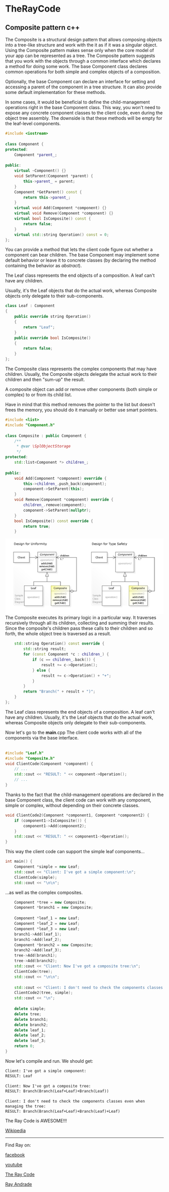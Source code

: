 # TheRayCode
## Composite pattern c++

The Composite is a structural design pattern that allows composing objects into a tree-like structure and work with the it as if it was a singular object.
Using the Composite pattern makes sense only when the core model of your app can be represented as a tree.
The Composite pattern suggests that you work with the objects through a common interface which declares a method for doing some work.
The base Component class declares common operations for both simple and complex objects of a composition.

Optionally, the base Component can declare an interface for setting and accessing a parent of the component in a tree structure. 
It can also provide some default implementation for these methods.

In some cases, it would be beneficial to define the child-management operations right in the base Component class. 
This way, you won't need to expose any concrete component classes to the client code, even during the object tree assembly. 
The downside is that these methods will be empty for the leaf-level components.
```c++
#include <iostream>

class Component {
protected:
    Component *parent_;

public:
    virtual ~Component() {}
    void SetParent(Component *parent) {
        this->parent_ = parent;
    }
    Component *GetParent() const {
        return this->parent_;
    }
    virtual void Add(Component *component) {}
    virtual void Remove(Component *component) {}
    virtual bool IsComposite() const {
        return false;
    }
    virtual std::string Operation() const = 0;
};
```
You can provide a method that lets the client code figure out whether a component can bear children.
The base Component may implement some default behavior or leave it to concrete classes (by declaring the method containing the behavior as *abstract*).

The Leaf class represents the end objects of a composition. 
A leaf can't have any children.

Usually, it's the Leaf objects that do the actual work, whereas Composite objects only delegate to their sub-components.

```c++
class Leaf : Component
{
    public override string Operation()
    {
        return "Leaf";
    }
    public override bool IsComposite()
    {
        return false;
    }
};
```

The Composite class represents the complex components that may have children.
Usually, the Composite objects delegate the actual work to their children and then "sum-up" the result.

A composite object can add or remove other components (both simple or complex) to or from its child list.

Have in mind that this method removes the pointer to the list but doesn't frees the memory, you should do it manually or better use smart pointers.
```c++
#include <list>
#include "Component.h"

class Composite : public Component {
    /**
     * @var \SplObjectStorage
     */
protected:
    std::list<Component *> children_;

public:
    void Add(Component *component) override {
        this->children_.push_back(component);
        component->SetParent(this);
    }
    void Remove(Component *component) override {
        children_.remove(component);
        component->SetParent(nullptr);
    }
    bool IsComposite() const override {
        return true;
    }
```
![Composite](/UMLs/images/Composite/Composite.jpg)
The Composite executes its primary logic in a particular way. It traverses recursively through all its children, collecting and summing their results.
Since the composite's children pass these calls to their children and so  forth, the whole object tree is traversed as a result.
```c++
    std::string Operation() const override {
        std::string result;
        for (const Component *c : children_) {
            if (c == children_.back()) {
                result += c->Operation();
            } else {
                result += c->Operation() + "+";
            }
        }
        return "Branch(" + result + ")";
    }
};

```

The Leaf class represents the end objects of a composition. A leaf can't have any children.
Usually, it's the Leaf objects that do the actual work, whereas Composite objects only delegate to their sub-components.

Now let's go to the **main**.cpp
The client code works with all of the components via the base interface.
```c++

#include "Leaf.h"
#include "Composite.h"
void ClientCode(Component *component) {
    // ...
    std::cout << "RESULT: " << component->Operation();
    // ...
}
```
Thanks to the fact that the child-management operations are declared in the base Component class, the client code can work with any component, simple or complex, without depending on their concrete classes.

```c++
void ClientCode2(Component *component1, Component *component2) {
    if (component1->IsComposite()) {
        component1->Add(component2);
    }
    std::cout << "RESULT: " << component1->Operation();
}
```
This way the client code can support the simple leaf components...
```c++
int main() {
    Component *simple = new Leaf;
    std::cout << "Client: I've got a simple component:\n";
    ClientCode(simple);
    std::cout << "\n\n";
```

...as well as the complex composites.

```c++
    Component *tree = new Composite;
    Component *branch1 = new Composite;

    Component *leaf_1 = new Leaf;
    Component *leaf_2 = new Leaf;
    Component *leaf_3 = new Leaf;
    branch1->Add(leaf_1);
    branch1->Add(leaf_2);
    Component *branch2 = new Composite;
    branch2->Add(leaf_3);
    tree->Add(branch1);
    tree->Add(branch2);
    std::cout << "Client: Now I've got a composite tree:\n";
    ClientCode(tree);
    std::cout << "\n\n";

    std::cout << "Client: I don't need to check the components classes even when managing the tree:\n";
    ClientCode2(tree, simple);
    std::cout << "\n";

    delete simple;
    delete tree;
    delete branch1;
    delete branch2;
    delete leaf_1;
    delete leaf_2;
    delete leaf_3;
    return 0;
}    
```
Now let's compile and run. 
We should get:
```run
Client: I've got a simple component:
RESULT: Leaf

Client: Now I've got a composite tree:
RESULT: Branch(Branch(Leaf+Leaf)+Branch(Leaf))

Client: I don't need to check the components classes even when managing the tree:
RESULT: Branch(Branch(Leaf+Leaf)+Branch(Leaf)+Leaf)
```

The Ray Code is AWESOME!!!

[Wikipedia](https://en.wikipedia.org/wiki/Composite_pattern)



----------------------------------------------------------------------------------------------------

Find Ray on:

[facebook](https://www.facebook.com/TheRayCode/)

[youtube](https://www.youtube.com/user/AndradeRay/)

[The Ray Code](https://www.RayAndrade.com)

[Ray Andrade](https://www.RayAndrade.org)
